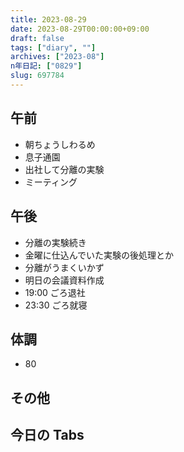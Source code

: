```yaml
---
title: 2023-08-29
date: 2023-08-29T00:00:00+09:00
draft: false
tags: ["diary", ""]
archives: ["2023-08"]
n年日記: ["0829"]
slug: 697784
---
```


## 午前

- 朝ちょうしわるめ
- 息子通園
- 出社して分離の実験
- ミーティング

## 午後

- 分離の実験続き
- 金曜に仕込んでいた実験の後処理とか
- 分離がうまくいかず
- 明日の会議資料作成
- 19:00 ごろ退社
- 23:30 ごろ就寝

## 体調

- 80

## その他

## 今日の Tabs

